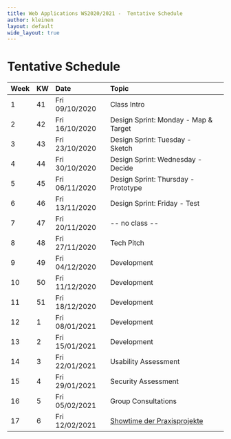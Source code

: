 ```yaml
---
title: Web Applications WS2020/2021 -  Tentative Schedule
author: kleinen
layout: default
wide_layout: true
---
```


# Tentative Schedule

| Week | KW | Date           | Topic                                                             |  |
|:-----|:---|:---------------|:------------------------------------------------------------------|:-|
| 1    | 41 | Fri 09/10/2020 | Class Intro                                                       |  |
| 2    | 42 | Fri 16/10/2020 | Design Sprint: Monday - Map & Target                              |  |
| 3    | 43 | Fri 23/10/2020 | Design Sprint: Tuesday - Sketch                                   |  |
| 4    | 44 | Fri 30/10/2020 | Design Sprint: Wednesday - Decide                                 |  |
| 5    | 45 | Fri 06/11/2020 | Design Sprint: Thursday - Prototype                               |  |
| 6    | 46 | Fri 13/11/2020 | Design Sprint: Friday - Test                                      |  |
| 7    | 47 | Fri 20/11/2020 | -- no class --                                                    |  |
| 8    | 48 | Fri 27/11/2020 | Tech Pitch                                                        |  |
| 9    | 49 | Fri 04/12/2020 | Development                                                       |  |
| 10   | 50 | Fri 11/12/2020 | Development                                                       |  |
| 11   | 51 | Fri 18/12/2020 | Development                                                       |  |
| 12   | 1  | Fri 08/01/2021 | Development                                                       |  |
| 13   | 2  | Fri 15/01/2021 | Development                                                       |  |
| 14   | 3  | Fri 22/01/2021 | Usability Assessment                                              |  |
| 15   | 4  | Fri 29/01/2021 | Security Assessment                                               |  |
| 16   | 5  | Fri 05/02/2021 | Group Consultations                                               |  |
| 17   | 6  | Fri 12/02/2021 | [Showtime der Praxisprojekte](https://showtime.f4.htw-berlin.de/) |  |
